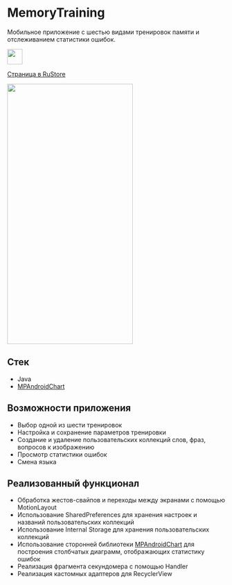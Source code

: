 # MemoryTraining
Мобильное приложение с шестью видами тренировок памяти и отслеживанием статистики ошибок.
 
<a href="https://www.rustore.ru/catalog/app/com.youngsophomore">
    <img src="https://img.shields.io/badge/RuStore-0077FF?style=flat" height="35"/>
  </a>
  
[Страница в RuStore](https://www.rustore.ru/catalog/app/com.youngsophomore)

<img src="https://raw.githubusercontent.com/kirillpolonskiismurf/test/master/presentation1/MemoryTraining_presentation.gif" width="290" height="600">

## Стек
- Java
- [MPAndroidChart](https://github.com/PhilJay/MPAndroidChart)
## Возможности приложения
- Выбор одной из шести тренировок
- Настройка и сохранение параметров тренировки
- Создание и удаление пользовательских коллекций слов, фраз, вопросов к изображению
- Просмотр статистики ошибок
- Смена языка
## Реализованный функционал
- Обработка жестов-свайпов и переходы между экранами с помощью MotionLayout
- Использование SharedPreferences для хранения настроек и названий пользовательских коллекций
- Использование Internal Storage для хранения пользовательских коллекций
- Использование сторонней библиотеки [MPAndroidChart](https://github.com/PhilJay/MPAndroidChart) для построения столбчатых диаграмм, отображающих статистику ошибок
- Реализация фрагмента секундомера с помощью Handler
- Реализация кастомных адаптеров для RecyclerView
